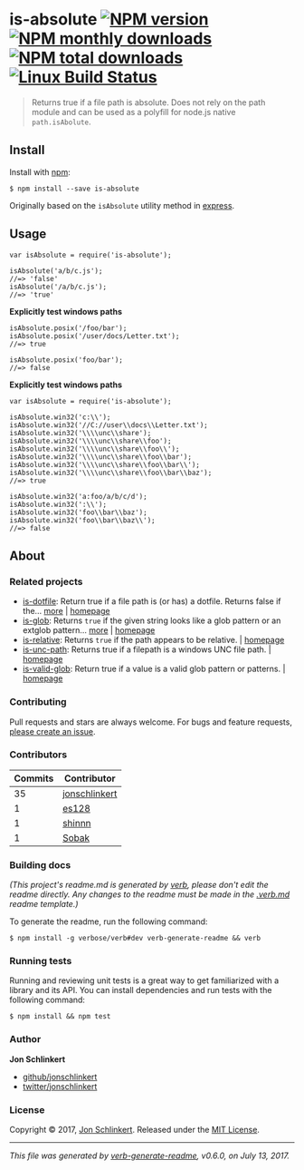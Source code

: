 <h1 id="is-absolute-%21npm-version-%21npm-monthly-downloads-%21npm-total-downloads-%21linux-build-status">is-absolute <a href="https://www.npmjs.com/package/is-absolute"><img src="https://img.shields.io/npm/v/is-absolute.svg?style=flat" alt="NPM version" /></a> <a href="https://npmjs.org/package/is-absolute"><img src="https://img.shields.io/npm/dm/is-absolute.svg?style=flat" alt="NPM monthly downloads" /></a> <a href="https://npmjs.org/package/is-absolute"><img src="https://img.shields.io/npm/dt/is-absolute.svg?style=flat" alt="NPM total downloads" /></a> <a href="https://travis-ci.org/jonschlinkert/is-absolute"><img src="https://img.shields.io/travis/jonschlinkert/is-absolute.svg?style=flat&amp;label=Travis" alt="Linux Build Status" /></a></h1>

<blockquote>
  <p>Returns true if a file path is absolute. Does not rely on the path module and can be used as a polyfill for node.js native <code>path.isAbolute</code>.</p>
</blockquote>

<h2 id="install">Install</h2>

<p>Install with <a href="https://www.npmjs.com/">npm</a>:</p>

<pre><code class="sh">$ npm install --save is-absolute
</code></pre>

<p>Originally based on the <code>isAbsolute</code> utility method in <a href="https://github.com/visionmedia/express">express</a>.</p>

<h2 id="usage">Usage</h2>

<pre><code class="js">var isAbsolute = require('is-absolute');

isAbsolute('a/b/c.js');
//=&gt; 'false'
isAbsolute('/a/b/c.js');
//=&gt; 'true'
</code></pre>

<p><strong>Explicitly test windows paths</strong></p>

<pre><code class="js">isAbsolute.posix('/foo/bar');
isAbsolute.posix('/user/docs/Letter.txt');
//=&gt; true

isAbsolute.posix('foo/bar');
//=&gt; false
</code></pre>

<p><strong>Explicitly test windows paths</strong></p>

<pre><code class="js">var isAbsolute = require('is-absolute');

isAbsolute.win32('c:\\');
isAbsolute.win32('//C://user\\docs\\Letter.txt');
isAbsolute.win32('\\\\unc\\share');
isAbsolute.win32('\\\\unc\\share\\foo');
isAbsolute.win32('\\\\unc\\share\\foo\\');
isAbsolute.win32('\\\\unc\\share\\foo\\bar');
isAbsolute.win32('\\\\unc\\share\\foo\\bar\\');
isAbsolute.win32('\\\\unc\\share\\foo\\bar\\baz');
//=&gt; true

isAbsolute.win32('a:foo/a/b/c/d');
isAbsolute.win32(':\\');
isAbsolute.win32('foo\\bar\\baz');
isAbsolute.win32('foo\\bar\\baz\\');
//=&gt; false
</code></pre>

<h2 id="about">About</h2>

<h3 id="related-projects">Related projects</h3>

<ul>
<li><a href="https://www.npmjs.com/package/is-dotfile">is-dotfile</a>: Return true if a file path is (or has) a dotfile. Returns false if the… <a href="https://github.com/jonschlinkert/is-dotfile">more</a> | <a href="https://github.com/jonschlinkert/is-dotfile" title="Return true if a file path is (or has) a dotfile. Returns false if the path is a dot directory.">homepage</a></li>
<li><a href="https://www.npmjs.com/package/is-glob">is-glob</a>: Returns <code>true</code> if the given string looks like a glob pattern or an extglob pattern… <a href="https://github.com/jonschlinkert/is-glob">more</a> | <a href="https://github.com/jonschlinkert/is-glob" title="Returns <code>true</code> if the given string looks like a glob pattern or an extglob pattern. This makes it easy to create code that only uses external modules like node-glob when necessary, resulting in much faster code execution and initialization time, and a bet">homepage</a></li>
<li><a href="https://www.npmjs.com/package/is-relative">is-relative</a>: Returns <code>true</code> if the path appears to be relative. | <a href="https://github.com/jonschlinkert/is-relative" title="Returns <code>true</code> if the path appears to be relative.">homepage</a></li>
<li><a href="https://www.npmjs.com/package/is-unc-path">is-unc-path</a>: Returns true if a filepath is a windows UNC file path. | <a href="https://github.com/jonschlinkert/is-unc-path" title="Returns true if a filepath is a windows UNC file path.">homepage</a></li>
<li><a href="https://www.npmjs.com/package/is-valid-glob">is-valid-glob</a>: Return true if a value is a valid glob pattern or patterns. | <a href="https://github.com/jonschlinkert/is-valid-glob" title="Return true if a value is a valid glob pattern or patterns.">homepage</a></li>
</ul>

<h3 id="contributing">Contributing</h3>

<p>Pull requests and stars are always welcome. For bugs and feature requests, <a href="../../issues/new">please create an issue</a>.</p>

<h3 id="contributors">Contributors</h3>

<table>
<thead>
<tr>
  <th><strong>Commits</strong></th>
  <th><strong>Contributor</strong></th>
</tr>
</thead>
<tbody>
<tr>
  <td>35</td>
  <td><a href="https://github.com/jonschlinkert">jonschlinkert</a></td>
</tr>
<tr>
  <td>1</td>
  <td><a href="https://github.com/es128">es128</a></td>
</tr>
<tr>
  <td>1</td>
  <td><a href="https://github.com/shinnn">shinnn</a></td>
</tr>
<tr>
  <td>1</td>
  <td><a href="https://github.com/Sobak">Sobak</a></td>
</tr>
</tbody>
</table>

<h3 id="building-docs">Building docs</h3>

<p><em>(This project's readme.md is generated by <a href="https://github.com/verbose/verb-generate-readme">verb</a>, please don't edit the readme directly. Any changes to the readme must be made in the <a href=".verb.md">.verb.md</a> readme template.)</em></p>

<p>To generate the readme, run the following command:</p>

<pre><code class="sh">$ npm install -g verbose/verb#dev verb-generate-readme &amp;&amp; verb
</code></pre>

<h3 id="running-tests">Running tests</h3>

<p>Running and reviewing unit tests is a great way to get familiarized with a library and its API. You can install dependencies and run tests with the following command:</p>

<pre><code class="sh">$ npm install &amp;&amp; npm test
</code></pre>

<h3 id="author">Author</h3>

<p><strong>Jon Schlinkert</strong></p>

<ul>
<li><a href="https://github.com/jonschlinkert">github/jonschlinkert</a></li>
<li><a href="https://twitter.com/jonschlinkert">twitter/jonschlinkert</a></li>
</ul>

<h3 id="license">License</h3>

<p>Copyright © 2017, <a href="https://github.com/jonschlinkert">Jon Schlinkert</a>.
Released under the <a href="LICENSE">MIT License</a>.</p>

<hr />

<p><em>This file was generated by <a href="https://github.com/verbose/verb-generate-readme">verb-generate-readme</a>, v0.6.0, on July 13, 2017.</em></p>
